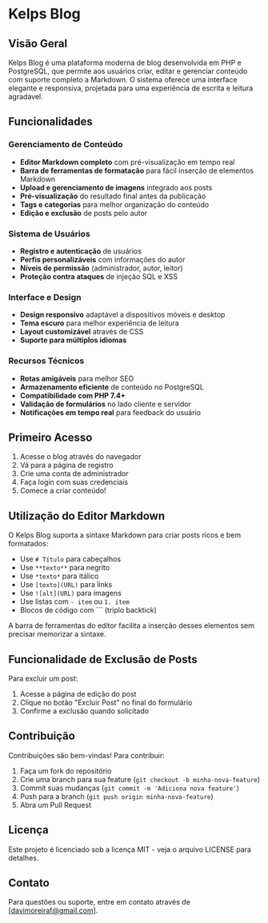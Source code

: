# Kelps Blog

## Visão Geral
Kelps Blog é uma plataforma moderna de blog desenvolvida em PHP e PostgreSQL, que permite aos usuários criar, editar e gerenciar conteúdo com suporte completo a Markdown. O sistema oferece uma interface elegante e responsiva, projetada para uma experiência de escrita e leitura agradável.

## Funcionalidades

### Gerenciamento de Conteúdo
- **Editor Markdown completo** com pré-visualização em tempo real
- **Barra de ferramentas de formatação** para fácil inserção de elementos Markdown
- **Upload e gerenciamento de imagens** integrado aos posts
- **Pré-visualização** do resultado final antes da publicação
- **Tags e categorias** para melhor organização do conteúdo
- **Edição e exclusão** de posts pelo autor

### Sistema de Usuários
- **Registro e autenticação** de usuários
- **Perfis personalizáveis** com informações do autor
- **Níveis de permissão** (administrador, autor, leitor)
- **Proteção contra ataques** de injeção SQL e XSS

### Interface e Design
- **Design responsivo** adaptável a dispositivos móveis e desktop
- **Tema escuro** para melhor experiência de leitura
- **Layout customizável** através de CSS
- **Suporte para múltiplos idiomas**

### Recursos Técnicos
- **Rotas amigáveis** para melhor SEO
- **Armazenamento eficiente** de conteúdo no PostgreSQL
- **Compatibilidade com PHP 7.4+**
- **Validação de formulários** no lado cliente e servidor
- **Notificações em tempo real** para feedback do usuário

## Primeiro Acesso

1. Acesse o blog através do navegador
2. Vá para a página de registro
3. Crie uma conta de administrador
4. Faça login com suas credenciais
5. Comece a criar conteúdo!

## Utilização do Editor Markdown

O Kelps Blog suporta a sintaxe Markdown para criar posts ricos e bem formatados:

- Use `# Título` para cabeçalhos
- Use `**texto**` para negrito
- Use `*texto*` para itálico
- Use `[texto](URL)` para links
- Use `![alt](URL)` para imagens
- Use listas com `- item` ou `1. item`
- Blocos de código com ``` (triplo backtick)

A barra de ferramentas do editor facilita a inserção desses elementos sem precisar memorizar a sintaxe.

## Funcionalidade de Exclusão de Posts

Para excluir um post:
1. Acesse a página de edição do post
2. Clique no botão "Excluir Post" no final do formulário
3. Confirme a exclusão quando solicitado

## Contribuição

Contribuições são bem-vindas! Para contribuir:
1. Faça um fork do repositório
2. Crie uma branch para sua feature (`git checkout -b minha-nova-feature`)
3. Commit suas mudanças (`git commit -m 'Adiciona nova feature'`)
4. Push para a branch (`git push origin minha-nova-feature`)
5. Abra um Pull Request

## Licença

Este projeto é licenciado sob a licença MIT - veja o arquivo LICENSE para detalhes.

## Contato

Para questões ou suporte, entre em contato através de [davimoreiraf@gmail.com].
